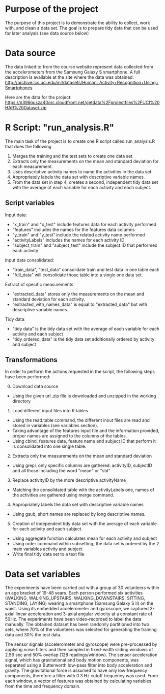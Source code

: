 # Purpose of the project
The purpose of this project is to demonstrate the ability to collect, work with, and clean a data set. 
The goal is to prepare tidy data that can be used for later analysis (see data source below)

# Data source
The data linked to from the course website represent data collected from the accelerometers from the Samsung Galaxy S smartphone. A full description is available at the site where the data was obtained:
http://archive.ics.uci.edu/ml/datasets/Human+Activity+Recognition+Using+Smartphones

Here are the data for the project:
https://d396qusza40orc.cloudfront.net/getdata%2Fprojectfiles%2FUCI%20HAR%20Dataset.zip

# R Script: "run_analysis.R"
The main task of the project is to create one R script called run_analysis.R that does the following.

1. Merges the training and the test sets to create one data set.
2. Extracts only the measurements on the mean and standard deviation for each measurement.
3. Uses descriptive activity names to name the activities in the data set
4. Appropriately labels the data set with descriptive variable names.
5. From the data set in step 4, creates a second, independent tidy data set with the average of each variable for each activity and each subject.

## Script variables
Input data:
* "x_train" and "x_test" include features data for each activity performed
* "features" includes the names for the features data columns
* "y_train" and "y_test" include the related activity name performed
* "activityLabels" includes the names for each activity ID
* "subject_train" and "subject_test" include the subject ID that performed each activity

Input data consolidated:
* "train_data", "test_data" consolidate train and test data in one table each
* "full_data" will consolidate those table into a single one data set.

Extract of specific measurements
* "extracted_data" stores only the measurements on the mean and standard deviation for each activity.
* "extracted_with_names_data" is equal to "extracted_data" but with descriptive variable names.

Tidy data:
* "tidy data" is the tidy data set with the average of each variable for each activity and each subject
* "tidy_ordered_data" is the tidy data set additionally ordered by activity and subject

## Transformations
In order to perform the actions requested in the script, the following steps have been performed:

0. Download data source
* Using the given url .zip file is downloaded and unzipped in the working directory
1. Load different input files into R tables
* Using the read.table command, the different inout files are read and stored in variables (see variables section).
* Taking advantage of the features input file and the information provided, proper names are assigned to the columns of the tables.
* Using cbind, features data, feature name and subject ID that perform it is consolidated into one single table.
2. Extracts only the measurements on the mean and standard deviation
* Using grepl, only specific columns are gathered: activityID, subjectID and all those including the word "mean" or "std"
3. Replace activityID by the more descriptive activityName
* Matching the consolidated table with the activityLabels one, names of the activities are gathered using merge command.
4. Appropriately labels the data set with descriptive variable names
* Using gsub, short names are replaced by long descriptive names.
5. Creation of independent tidy data set with the average of each variable for each activity and each subject.
* Using aggregate function calculates mean for each activity and subject
* Using order command within subsetting, the data set is ordered by the 2 main variables activity and subject
* Write final tidy data set to a text file

# Data set variables
The experiments have been carried out with a group of 30 volunteers within an age bracket of 19-48 years. Each person performed six activities (WALKING, WALKING_UPSTAIRS, WALKING_DOWNSTAIRS, SITTING, STANDING, LAYING) wearing a smartphone (Samsung Galaxy S II) on the waist. Using its embedded accelerometer and gyroscope, we captured 3-axial linear acceleration and 3-axial angular velocity at a constant rate of 50Hz. The experiments have been video-recorded to label the data manually. The obtained dataset has been randomly partitioned into two sets, where 70% of the volunteers was selected for generating the training data and 30% the test data. 

The sensor signals (accelerometer and gyroscope) were pre-processed by applying noise filters and then sampled in fixed-width sliding windows of 2.56 sec and 50% overlap (128 readings/window). The sensor acceleration signal, which has gravitational and body motion components, was separated using a Butterworth low-pass filter into body acceleration and gravity. The gravitational force is assumed to have only low frequency components, therefore a filter with 0.3 Hz cutoff frequency was used. From each window, a vector of features was obtained by calculating variables from the time and frequency domain.

